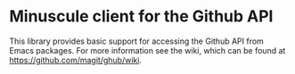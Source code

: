 Minuscule client for the Github API
===================================

This library provides basic support for accessing the Github
API from Emacs packages.  For more information see the wiki,
which can be found at https://github.com/magit/ghub/wiki.
